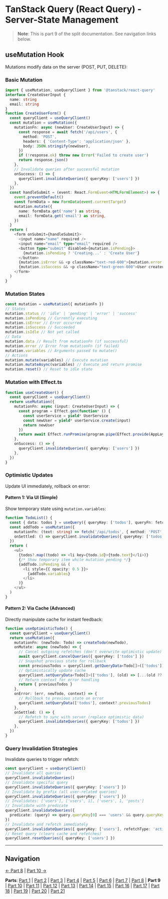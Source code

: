 # TanStack Query (React Query) - Server-State Management

> **Note**: This is part 9 of the split documentation. See navigation links below.


## useMutation Hook
Mutations modify data on the server (POST, PUT, DELETE):

### Basic Mutation
```typescript
import { useMutation, useQueryClient } from '@tanstack/react-query'
interface CreateUserInput {
  name: string
  email: string
}
function CreateUserForm() {
  const queryClient = useQueryClient()
  const mutation = useMutation({
    mutationFn: async (newUser: CreateUserInput) => {
      const response = await fetch('/api/users', {
        method: 'POST',
        headers: { 'Content-Type': 'application/json' },
        body: JSON.stringify(newUser),
      })
      if (!response.ok) throw new Error('Failed to create user')
      return response.json()
    },
    // Invalidate queries after successful mutation
    onSuccess: () => {
      queryClient.invalidateQueries({ queryKey: ['users'] })
    },
  })
  const handleSubmit = (event: React.FormEvent<HTMLFormElement>) => {
    event.preventDefault()
    const formData = new FormData(event.currentTarget)
    mutation.mutate({
      name: formData.get('name') as string,
      email: formData.get('email') as string,
    })
  }
  return (
    <form onSubmit={handleSubmit}>
      <input name="name" required />
      <input name="email" type="email" required />
      <button type="submit" disabled={mutation.isPending}>
        {mutation.isPending ? 'Creating...' : 'Create User'}
      </button>
      {mutation.isError && <p className="text-red-600">{mutation.error.message}</p>}
      {mutation.isSuccess && <p className="text-green-600">User created!</p>}
    </form>
  )
}
```

### Mutation States
```typescript
const mutation = useMutation({ mutationFn })
// States
mutation.status // 'idle' | 'pending' | 'error' | 'success'
mutation.isPending // Currently executing
mutation.isError // Error occurred
mutation.isSuccess // Succeeded
mutation.isIdle // Not yet called
// Data
mutation.data // Result from mutationFn (if successful)
mutation.error // Error from mutationFn (if failed)
mutation.variables // Arguments passed to mutate()
// Actions
mutation.mutate(variables) // Execute mutation
mutation.mutateAsync(variables) // Execute and return promise
mutation.reset() // Reset to idle state
```

### Mutation with Effect.ts
```typescript
function useCreateUser() {
  const queryClient = useQueryClient()
  return useMutation({
    mutationFn: async (input: CreateUserInput) => {
      const program = Effect.gen(function* () {
        const userService = yield* UserService
        const newUser = yield* userService.create(input)
        return newUser
      })
      return await Effect.runPromise(program.pipe(Effect.provide(AppLayer)))
    },
    onSuccess: () => {
      queryClient.invalidateQueries({ queryKey: ['users'] })
    },
  })
}
```

### Optimistic Updates
Update UI immediately, rollback on error:

#### Pattern 1: Via UI (Simple)
Show temporary state using `mutation.variables`:
```typescript
function TodoList() {
  const { data: todos } = useQuery({ queryKey: ['todos'], queryFn: fetchTodos })
  const addTodo = useMutation({
    mutationFn: (text: string) => fetch('/api/todos', { method: 'POST', body: JSON.stringify({ text }) }),
    onSettled: () => queryClient.invalidateQueries({ queryKey: ['todos'] }),
  })
  return (
    <ul>
      {todos?.map((todo) => <li key={todo.id}>{todo.text}</li>)}
      {/* Show temporary item while mutation pending */}
      {addTodo.isPending && (
        <li style={{ opacity: 0.5 }}>
          {addTodo.variables}
        </li>
      )}
    </ul>
  )
}
```

#### Pattern 2: Via Cache (Advanced)
Directly manipulate cache for instant feedback:
```typescript
function useOptimisticTodo() {
  const queryClient = useQueryClient()
  return useMutation({
    mutationFn: (newTodo: Todo) => createTodo(newTodo),
    onMutate: async (newTodo) => {
      // Cancel outgoing refetches (don't overwrite optimistic update)
      await queryClient.cancelQueries({ queryKey: ['todos'] })
      // Snapshot previous state for rollback
      const previousTodos = queryClient.getQueryData<Todo[]>(['todos'])
      // Optimistically update cache
      queryClient.setQueryData<Todo[]>(['todos'], (old) => [...(old ?? []), newTodo])
      // Return context for error handling
      return { previousTodos }
    },
    onError: (err, newTodo, context) => {
      // Rollback to previous state on error
      queryClient.setQueryData(['todos'], context?.previousTodos)
    },
    onSettled: () => {
      // Refetch to sync with server (replace optimistic data)
      queryClient.invalidateQueries({ queryKey: ['todos'] })
    },
  })
}
```

### Query Invalidation Strategies
Invalidate queries to trigger refetch:
```typescript
const queryClient = useQueryClient()
// Invalidate all queries
queryClient.invalidateQueries()
// Invalidate specific query
queryClient.invalidateQueries({ queryKey: ['users'] })
// Invalidate by prefix (all user-related queries)
queryClient.invalidateQueries({ queryKey: ['users'] })
// Invalidates: ['users'], ['users', 1], ['users', 1, 'posts']
// Invalidate with predicate
queryClient.invalidateQueries({
  predicate: (query) => query.queryKey[0] === 'users' && query.queryKey[1] > 5,
})
// Invalidate and refetch immediately
queryClient.invalidateQueries({ queryKey: ['users'], refetchType: 'active' })
// Reset query (clears cache and refetches)
queryClient.resetQueries({ queryKey: ['users'] })
```
---


## Navigation

[← Part 8](./08-integration-with-effectts.md) | [Part 10 →](./10-usequeries-hook.md)


**Parts**: [Part 1](./01-start.md) | [Part 2](./02-overview.md) | [Part 3](./03-why-tanstack-query-for-omnera.md) | [Part 4](./04-installation.md) | [Part 5](./05-basic-setup.md) | [Part 6](./06-core-concepts.md) | [Part 7](./07-usequery-hook.md) | [Part 8](./08-integration-with-effectts.md) | **Part 9** | [Part 10](./10-usequeries-hook.md) | [Part 11](./11-useinfinitequery-hook.md) | [Part 12](./12-server-side-rendering-ssr-with-hono.md) | [Part 13](./13-integration-with-better-auth.md) | [Part 14](./14-advanced-patterns.md) | [Part 15](./15-testing-with-tanstack-query.md) | [Part 16](./16-best-practices.md) | [Part 17](./17-common-pitfalls-to-avoid.md) | [Part 18](./18-performance-optimization.md) | [Part 19](./19-devtools.md) | [Part 20](./20-summary.md) | [Part 21](./21-references.md)